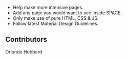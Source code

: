 - Help make more intensive pages.
- Add any page you would want to see inside SPACE.
- Only make use of pure HTML, CSS & JS.
- Follow latest Material Design Guidelines.

## Contributors 
Orlundo Hubbard

